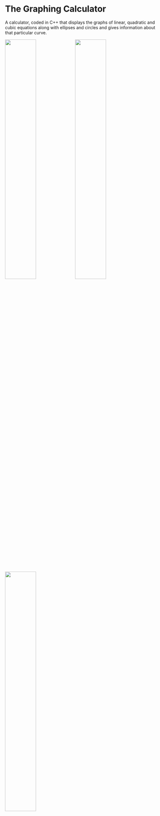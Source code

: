 # The Graphing Calculator
A calculator, coded in C++ that displays the graphs of linear, quadratic and cubic equations along with ellipses and circles and gives information about that particular curve.

<img src="https://user-images.githubusercontent.com/77432903/144760209-4f4bfc73-1814-4e5c-87fe-04fdf59f7e4a.png" height= "45%"  width= "45%"> <img src="https://user-images.githubusercontent.com/77432903/144760279-1212d68e-0031-4124-accb-8c9440658a36.png" height= "45%"  width= "45%">
<img src="https://user-images.githubusercontent.com/77432903/144760353-0a442f3f-1b9e-4917-bd7f-7866ff1c791f.png" height= "45%"  width= "45%">


